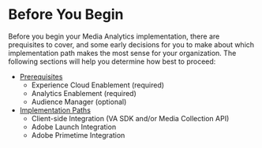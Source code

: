 # Before You Begin

Before you begin your Media Analytics implementation, there are prequisites to cover, and some early decisions for you to make about which implementation path makes the most sense for your organization. The following sections will help you determine how best to proceed:

* [Prerequisites](prerequisites.md)
  * Experience Cloud Enablement (required)
  * Analytics Enablement (required)
  * Audience Manager (optional)
* [Implementation Paths](implementation-paths.md)
  * Client-side Integration (VA SDK and/or Media Collection API)
  * Adobe Launch Integration
  * Adobe Primetime Integration

